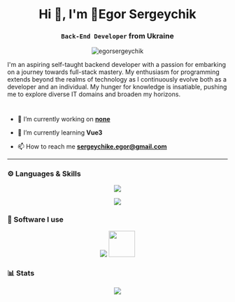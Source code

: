 <h1 align="center">Hi 👋, I'm 👤Egor Sergeychik</h1>
<h3 align="center"><code>Back-End Developer</code> from Ukraine</h3>
<p align="center"> <img src="https://komarev.com/ghpvc/?username=egorsergeychik&label=Profile%20views&color=0e75b6&style=flat" alt="egorsergeychik" /> </p>

I'm an aspiring self-taught backend developer with a passion for embarking on a journey towards full-stack mastery. My enthusiasm for programming extends beyond the realms of technology as I continuously evolve both as a developer and an individual. My hunger for knowledge is insatiable, pushing me to explore diverse IT domains and broaden my horizons.

#

- 🔭 I’m currently working on [**none**](https://github.com/EgorSergeychik)

- 🌱 I’m currently learning **Vue3**

- 📫 How to reach me **sergeychike.egor@gmail.com**

---

### ⚙️ Languages & Skills

<p align="center">
  <img src="https://skillicons.dev/icons?i=html,css,js,python,cs,php" />
</p>
<p align="center">
  <img src="https://skillicons.dev/icons?i=dotnet,laravel,mysql,sqlite,vite" />
</p>

### 🔧 Software I use
<p align="center">
  <img src="https://skillicons.dev/icons?i=docker,git,visualstudio,postman,ps" />
  <img width="60px" src="https://devicon-website.vercel.app/api/phpstorm/original.svg"></img>
</p>

### 📊 Stats
<div align="center">
  <img src="https://github-readme-stats.vercel.app/api?username=EgorSergeychik&show_icons=true&theme=transparent">
</div>

<!--
**EgorSergeychik/EgorSergeychik** is a ✨ _special_ ✨ repository because its `README.md` (this file) appears on your GitHub profile.

Here are some ideas to get you started:

- 🔭 I’m currently working on ...
- 🌱 I’m currently learning ...
- 👯 I’m looking to collaborate on ...
- 🤔 I’m looking for help with ...
- 💬 Ask me about ...
- 📫 How to reach me: ...
- 😄 Pronouns: ...
- ⚡ Fun fact: ...
-->
